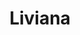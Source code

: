 ---
layout: model.ect
href: '/kitchens/models/modern/ivanina'
lang: ru
category: '/kitchens/models/modern'
title: 'Liviana'
importance: 1
photo: '/кухни/модели/современные/liviana/кухня-ливиана.jpg'
description: 'Привлекательные и вызывающие. Горизонтальная и вертикальная система открывания дверец без ручек. Неотразимо бодрые модели с темпераментным молодежным звучанием.'
highlights:
  - 
    caption: 'Оригинальное|решение|без ручек'
    photo: '/кухни/модели/современные/liviana/решение-без-ручек.png'
  - 
    caption: 'Оптимальное|соотношениецены и вида'
    photo: '/кухни/модели/современные/liviana/красивая-вид.png'
  - 
    caption: 'Технологии|и современный|фасад'
    photo: '/кухни/модели/современные/liviana/технологии.png'
topics:
  -
    caption: 'Кухонные островки для современного интерьера кухни'
    description: 'Сочетание дизайна и отличной функциональности, кухонные островки увеличивают рабочую площадь и сокращают расстояние между отдельными рабочими зонами. Оформляется место для сиденья, утреннего кофе и быстрого завтрака.'
    photos:
      - '/кухни/модели/современные/liviana/кухонный-остров-1.jpg'
      - '/кухни/модели/современные/liviana/кухонный-остров-2.jpg'
  -
    caption: 'Древесный декор в комбинации с лаком'
    description: 'Бесконечные возможности для комбинации плоскостей ДСП с различными древесными декорами и плоскостей МДФ, окрашенными в неограниченное число цветов.'
    photos:
      - '/кухни/модели/современные/liviana/дерево-и-лак.jpg'
  -
    caption: 'Система вертикальных и горизонтальных ручек'
    description: 'Для чистых линий интерьера используются встроенные ручки, которые в зависимости от способа использования дверец могут быть горизонтальными и вертикальными.'
    photos:
      - '/кухни/модели/современные/liviana/ручки.jpg'
      - '/кухни/модели/современные/liviana/ручки-1.jpg'
  -
    caption: 'Комбинации тонкой и толстой столешницы'
    description: 'Использованная уникальная система встроенных ручек позволяет визуально отделить столешницу от дверец под ней, и предоставить возможность использования столешниц разной толщины'
    photos:
      - '/кухни/модели/современные/liviana/столешница-1.jpg'
      - '/кухни/модели/современные/liviana/столешница-2.jpg'
doors:
  description: 'Древесный декор из ДСП 18 мм с АБС кантом 2 мм, 18 мм МДФ с лаковым покрытием, глянец или мат, и стеклянные двери с алюминиевым профилем с матированным стеклом, окрашенным стеклом и стеклом с печатью'
  categories:
    - 
      caption: 'Ллакированные ДСП'
      photos:
        - '/кухни/модели/современные/liviana/двери/лакированные-дсп/лакированные-дсп-1.jpg'
        - '/кухни/модели/современные/liviana/двери/лакированные-дсп/лакированные-дсп-2.jpg'
        - '/кухни/модели/современные/liviana/двери/лакированные-дсп/лакированные-дсп-3.jpg'
    - 
      caption: 'Алюминиевая рама'
      photos:
        - '/кухни/модели/современные/liviana/двери/алюминиевая-рама/алюминиевая-рама-1.jpg'
        - '/кухни/модели/современные/liviana/двери/алюминиевая-рама/алюминиевая-рама-2.jpg'
        - '/кухни/модели/современные/liviana/двери/алюминиевая-рама/алюминиевая-рама-3.jpg'
    - 
      caption: 'МДФ лак 18 мм'
      photos:
        - '/кухни/модели/современные/liviana/двери/mdf-18mm-lak/двери-лак-1.jpg'
        - '/кухни/модели/современные/liviana/двери/mdf-18mm-lak/двери-лак-2.jpg'
        - '/кухни/модели/современные/liviana/двери/mdf-18mm-lak/двери-лак-3.jpg'
        - '/кухни/модели/современные/liviana/двери/mdf-18mm-lak/mdf-разноцветного.jpg'
handles:
  description: 'Уникальная система встроенных ручек, которые в зависимости от способа использования дверец могут быть горизонтальными и вертикальными.'
  categories:
    - 
      caption: 'Встроенные ручки'
      photos:
        - '/кухни/модели/современные/liviana/ручки/ручки-1.jpg'
        - '/кухни/модели/современные/liviana/ручки/ручки-2.jpg'
worktops:
  description: 'Возможность интересных комбинаций разных столешниц и материалов разной толщины в одной кухне. Столешницы из HPL, EGGER и KAINDL – Австрия. Столешницы из технического камня QUARELLA – Италия. Столешницы из гранита NATURAL STONES – Италия.'
  hpl:
    photos:
      - '/кухни/модели/современные/liviana/столешница/hpl/hpl-1.jpg'
      - '/кухни/модели/современные/liviana/столешница/hpl/hpl-2.jpg'
      - '/кухни/модели/современные/liviana/столешница/hpl/hpl-3.jpg'
      - '/кухни/модели/современные/liviana/столешница/hpl/hpl-4.jpg'
      - '/кухни/модели/современные/liviana/столешница/hpl/hpl-5.jpg'
      - '/кухни/модели/современные/liviana/столешница/hpl/hpl-6.jpg'
      - '/кухни/модели/современные/liviana/столешница/hpl/hpl-7.jpg'
      - '/кухни/модели/современные/liviana/столешница/hpl/hpl-8.jpg'
      - '/кухни/модели/современные/liviana/столешница/hpl/hpl-9.jpg'
      - '/кухни/модели/современные/liviana/столешница/hpl/hpl-10.jpg'
      - '/кухни/модели/современные/liviana/столешница/hpl/hpl-11.jpg'
      - '/кухни/модели/современные/liviana/столешница/hpl/hpl-12.jpg'
      - '/кухни/модели/современные/liviana/столешница/hpl/hpl-13.jpg'
      - '/кухни/модели/современные/liviana/столешница/hpl/hpl-14.jpg'
  granite:
    photos:
      - '/кухни/модели/современные/liviana/столешница/гранит/гранит-1.jpg'
      - '/кухни/модели/современные/liviana/столешница/гранит/гранит-2.jpg'
      - '/кухни/модели/современные/liviana/столешница/гранит/гранит-3.jpg'
      - '/кухни/модели/современные/liviana/столешница/гранит/гранит-4.jpg'
      - '/кухни/модели/современные/liviana/столешница/гранит/гранит-5.jpg'
      - '/кухни/модели/современные/liviana/столешница/гранит/гранит-6.jpg'
      - '/кухни/модели/современные/liviana/столешница/гранит/гранит-7.jpg'
      - '/кухни/модели/современные/liviana/столешница/гранит/гранит-8.jpg'
      - '/кухни/модели/современные/liviana/столешница/гранит/гранит-9.jpg'
  technicalStone:
    photos:
      - '/кухни/модели/современные/liviana/столешница/технический-камень/технический-камень-1.jpg'
      - '/кухни/модели/современные/liviana/столешница/технический-камень/технический-камень-2.jpg'
      - '/кухни/модели/современные/liviana/столешница/технический-камень/технический-камень-3.jpg'
      - '/кухни/модели/современные/liviana/столешница/технический-камень/технический-камень-4.jpg'
      - '/кухни/модели/современные/liviana/столешница/технический-камень/технический-камень-5.jpg'
      - '/кухни/модели/современные/liviana/столешница/технический-камень/технический-камень-6.jpg'
---